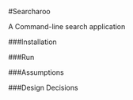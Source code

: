 #Searcharoo

A Command-line search application

###Installation

###Run

###Assumptions

###Design Decisions